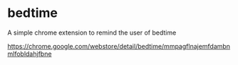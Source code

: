 # bedtime
A simple chrome extension to remind the user of bedtime

https://chrome.google.com/webstore/detail/bedtime/mmpagflnajemfdambnmlfobldahjfbne